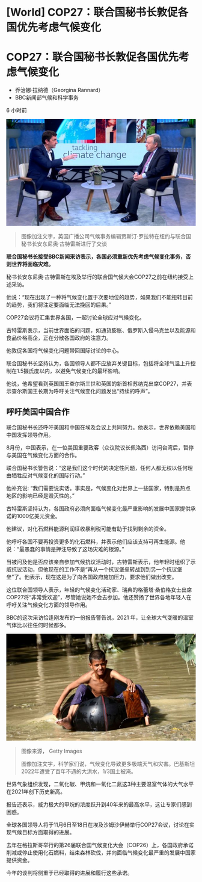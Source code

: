 # [World] COP27：联合国秘书长敦促各国优先考虑气候变化

#  COP27：联合国秘书长敦促各国优先考虑气候变化

  * 乔治娜·拉纳德（Georgina Rannard） 
  * BBC新闻部气候和科学事务 

6 小时前

![英国广播公司气候事务编辑贾斯汀·罗拉特在纽约与联合国秘书长安东尼奥·古特雷斯进行了交谈](_127386386_de27.jpg)

> 图像加注文字，英国广播公司气候事务编辑贾斯汀·罗拉特在纽约与联合国秘书长安东尼奥·古特雷斯进行了交谈

**联合国秘书长接受BBC新闻采访表示，各国必须重新优先考虑气候变化事务，否则世界将面临灾难。**

秘书长安东尼奥·古特雷斯在埃及举行的联合国气候大会COP27之前在纽约接受上述采访。

他说：“现在出现了一种将气候变化置于次要地位的趋势，如果我们不能扭转目前的趋势，我们将注定要面临无法挽回的后果。”

COP27会议将汇集世界各国，一起讨论全球应对气候变化。

古特雷斯表示，当前世界面临的问题，如通货膨胀、俄罗斯入侵乌克兰以及能源和食品价格高企，正在分散各国政府的注意力。

他敦促各国将气候变化问题带回国际讨论的中心。

联合国秘书长坚持认为，各国领导人都不应放弃关键目标，包括将全球气温上升控制在1.5摄氏度以内，以避免气候变化的最坏影响。

他说，他希望看到英国国王查尔斯三世和英国的新首相苏纳克出席COP27，并表示查尔斯国王长期为呼吁关注气候变化问题发出“持续的呼声”。

##  呼吁美国中国合作

联合国秘书长还呼吁美国和中国在埃及会议上共同努力。他表示，世界依赖美国和中国发挥领导作用。

8月份，中国表示，在一位美国重要政客（众议院议长佩洛西）访问台湾后，暂停与美国在气候变化方面的合作。

联合国秘书长警告说：“这是我们这个时代的决定性问题，任何人都无权以任何理由牺牲应对气候变化的国际行动。”

他补充说: “我们需要说实话。事实是，气候变化对世界上一些国家，特别是热点地区的影响已经是毁灭性的。”

古特雷斯坚持认为，各国政府必须向面临气候变化最严重影响的发展中国家提供承诺的1000亿美元资金。

他建议，对化石燃料能源利润征收暴利税可能有助于找到剩余的资金。

他呼吁各国不要再投资更多的化石燃料，并表示他们应该支持可再生能源。他说：“最愚蠢的事情是押注导致了这场灾难的根源。”

当被问及他是否应该亲自参加气候抗议活动时，古特雷斯表示，他年轻时组织了示威抗议活动，但他现在的工作不是“再从一个抗议堡垒转战到到另一个抗议堡垒”了。他表示，现在这是为了向各国政府施加压力，要求他们做出改变。

这位联合国领导人表示，年轻的气候变化活动家、瑞典的格蕾塔·桑伯格女士出席COP27将“非常受欢迎”，尽管她说她不会去参加。他还赞扬了世界各地年轻人在呼吁关注气候变化方面的领导作用。

BBC的这次采访恰逢刚发布的一份报告警告说，2021 年，让全球大气变暖的温室气体比以往任何时候都多。

![巴基斯坦2022年遭受了百年不遇的大洪水，1/3国土被淹。](_127389821_gettyimages-1242828486.jpg)

> 图像来源，  Getty Images
>
> 图像加注文字，科学家们说，气候变化导致更多极端天气和灾害。巴基斯坦2022年遭受了百年不遇的大洪水，1/3国土被淹。

世界气象组织发现，二氧化碳、甲烷和一氧化二氮这3种主要温室气体的大气水平在2021年创下历史新高。

报告还表示，威力极大的甲烷的浓度跃升到40年来的最高水平，这让专家们感到困惑。

全球各国领导人将于11月6日至18日在埃及沙姆沙伊赫举行COP27会议，讨论在实现气候目标方面取得的进展。

去年在格拉斯哥举行的第26届联合国气候变化大会（COP26）上，各国政府承诺削减或停止使用化石燃料，结束森林砍伐，并向面临气候变化最严重的发展中国家提供资金。

今年的谈判将侧重于已经取得的进展和履行这些承诺。


